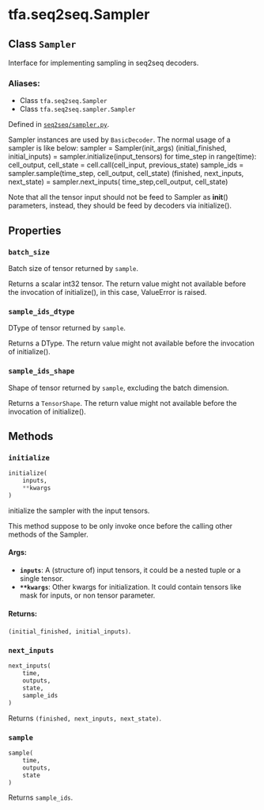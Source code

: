 <div itemscope itemtype="http://developers.google.com/ReferenceObject">
<meta itemprop="name" content="tfa.seq2seq.Sampler" />
<meta itemprop="path" content="Stable" />
<meta itemprop="property" content="batch_size"/>
<meta itemprop="property" content="sample_ids_dtype"/>
<meta itemprop="property" content="sample_ids_shape"/>
<meta itemprop="property" content="initialize"/>
<meta itemprop="property" content="next_inputs"/>
<meta itemprop="property" content="sample"/>
</div>

# tfa.seq2seq.Sampler

## Class `Sampler`

Interface for implementing sampling in seq2seq decoders.



### Aliases:

* Class `tfa.seq2seq.Sampler`
* Class `tfa.seq2seq.sampler.Sampler`



Defined in [`seq2seq/sampler.py`](https://github.com/tensorflow/addons/tree/r0.3/tensorflow_addons/seq2seq/sampler.py).

<!-- Placeholder for "Used in" -->

Sampler instances are used by `BasicDecoder`. The normal usage of a sampler
is like below:
sampler = Sampler(init_args)
(initial_finished, initial_inputs) = sampler.initialize(input_tensors)
for time_step in range(time):
  cell_output, cell_state = cell.call(cell_input, previous_state)
  sample_ids = sampler.sample(time_step, cell_output, cell_state)
  (finished, next_inputs, next_state) = sampler.next_inputs(
      time_step,cell_output, cell_state)

Note that all the tensor input should not be feed to Sampler as __init__()
parameters, instead, they should be feed by decoders via initialize().

## Properties

<h3 id="batch_size"><code>batch_size</code></h3>

Batch size of tensor returned by `sample`.

Returns a scalar int32 tensor. The return value might not
available before the invocation of initialize(), in this case,
ValueError is raised.

<h3 id="sample_ids_dtype"><code>sample_ids_dtype</code></h3>

DType of tensor returned by `sample`.

Returns a DType. The return value might not available before the
invocation of initialize().

<h3 id="sample_ids_shape"><code>sample_ids_shape</code></h3>

Shape of tensor returned by `sample`, excluding the batch dimension.

Returns a `TensorShape`. The return value might not available
before the invocation of initialize().



## Methods

<h3 id="initialize"><code>initialize</code></h3>

``` python
initialize(
    inputs,
    **kwargs
)
```

initialize the sampler with the input tensors.

This method suppose to be only invoke once before the calling other
methods of the Sampler.

#### Args:

* <b>`inputs`</b>: A (structure of) input tensors, it could be a nested tuple or
    a single tensor.
* <b>`**kwargs`</b>: Other kwargs for initialization. It could contain tensors
    like mask for inputs, or non tensor parameter.


#### Returns:

`(initial_finished, initial_inputs)`.

<h3 id="next_inputs"><code>next_inputs</code></h3>

``` python
next_inputs(
    time,
    outputs,
    state,
    sample_ids
)
```

Returns `(finished, next_inputs, next_state)`.

<h3 id="sample"><code>sample</code></h3>

``` python
sample(
    time,
    outputs,
    state
)
```

Returns `sample_ids`.



